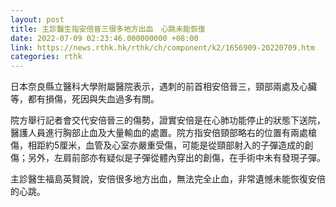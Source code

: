 ```yaml
---
layout: post
title: 主診醫生指安倍晉三很多地方出血　心跳未能恢復
date: 2022-07-09 02:23:46.000000000 +08:00
link: https://news.rthk.hk/rthk/ch/component/k2/1656909-20220709.htm
categories: rthk
---
```


日本奈良縣立醫科大學附屬醫院表示，遇刺的前首相安倍晉三，頸部兩處及心臟等，都有損傷，死因與失血過多有關。

院方舉行記者會交代安倍晉三的傷勢，證實安倍是在心肺功能停止的狀態下送院，醫護人員進行胸部止血及大量輸血的處置。院方指安倍頸部略右的位置有兩處槍傷，相距約5厘米，血管及心室亦嚴重受傷，可能是從頸部射入的子彈造成的創傷；另外，左肩前部亦有疑似是子彈從體內穿出的創傷，在手術中未有發現子彈。

主診醫生福島英賢說，安倍很多地方出血，無法完全止血，非常遺憾未能恢復安倍的心跳。
